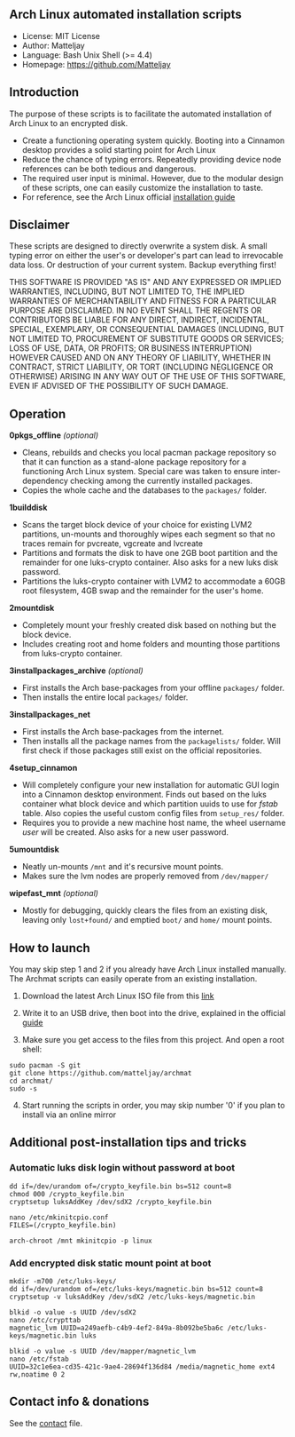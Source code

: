 ## Arch Linux automated installation scripts

- License: MIT License
- Author: Matteljay
- Language: Bash Unix Shell (>= 4.4)
- Homepage: https://github.com/Matteljay


## Introduction

The purpose of these scripts is to facilitate the automated installation of Arch Linux to an encrypted disk.

- Create a functioning operating system quickly. Booting into a Cinnamon desktop provides a solid starting point for Arch Linux
- Reduce the chance of typing errors. Repeatedly providing device node references can be both tedious and dangerous.
- The required user input is minimal. However, due to the modular design of these scripts, one can easily customize the installation to taste.
- For reference, see the Arch Linux official [installation guide](https://wiki.archlinux.org/index.php/Installation_guide)


## Disclaimer

These scripts are designed to directly overwrite a system disk. A small typing error on either the user's or developer's part
can lead to irrevocable data loss. Or destruction of your current system. Backup everything first!

THIS SOFTWARE IS PROVIDED "AS IS" AND ANY EXPRESSED OR IMPLIED WARRANTIES, INCLUDING, BUT NOT LIMITED TO, THE IMPLIED WARRANTIES OF MERCHANTABILITY AND FITNESS FOR A PARTICULAR PURPOSE ARE DISCLAIMED. IN NO EVENT SHALL THE REGENTS OR CONTRIBUTORS BE LIABLE FOR ANY DIRECT, INDIRECT, INCIDENTAL, SPECIAL, EXEMPLARY, OR CONSEQUENTIAL DAMAGES (INCLUDING, BUT NOT LIMITED TO, PROCUREMENT OF SUBSTITUTE GOODS OR SERVICES; LOSS OF USE, DATA, OR PROFITS; OR BUSINESS INTERRUPTION)
HOWEVER CAUSED AND ON ANY THEORY OF LIABILITY, WHETHER IN CONTRACT, STRICT LIABILITY, OR TORT (INCLUDING NEGLIGENCE OR OTHERWISE) ARISING IN ANY WAY OUT OF THE USE OF THIS SOFTWARE, EVEN IF ADVISED OF THE POSSIBILITY OF SUCH DAMAGE.


## Operation

**0pkgs_offline** *(optional)*
- Cleans, rebuilds and checks you local pacman package repository so that it can function as a stand-alone package repository for a functioning Arch Linux system.
Special care was taken to ensure inter-dependency checking among the currently installed packages.
- Copies the whole cache and the databases to the `packages/` folder.

**1builddisk**
- Scans the target block device of your choice for existing LVM2 partitions, un-mounts and thoroughly wipes each segment so that no traces remain for pvcreate, vgcreate and lvcreate
- Partitions and formats the disk to have one 2GB boot partition and the remainder for one luks-crypto container. Also asks for a new luks disk password.
- Partitions the luks-crypto container with LVM2 to accommodate a 60GB root filesystem, 4GB swap and the remainder for the user's home.

**2mountdisk**
- Completely mount your freshly created disk based on nothing but the block device.
- Includes creating root and home folders and mounting those partitions from luks-crypto container.

**3installpackages_archive** *(optional)*
- First installs the Arch base-packages from your offline `packages/` folder.
- Then installs the entire local `packages/` folder.

**3installpackages_net**
- First installs the Arch base-packages from the internet.
- Then installs all the package names from the `packagelists/` folder. Will first check if those packages still exist on the official repositories.

**4setup_cinnamon**
- Will completely configure your new installation for automatic GUI login into a Cinnamon desktop environment.
Finds out based on the luks container what block device and which partition uuids to use for *fstab* table.
Also copies the useful custom config files from `setup_res/` folder.
- Requires you to provide a new machine host name, the wheel username *user* will be created. Also asks for a new user password.

**5umountdisk**
- Neatly un-mounts `/mnt` and it's recursive mount points.
- Makes sure the lvm nodes are properly removed from `/dev/mapper/`

**wipefast_mnt** *(optional)*
- Mostly for debugging, quickly clears the files from an existing disk, leaving only `lost+found/` and emptied `boot/` and `home/` mount points.


## How to launch

You may skip step 1 and 2 if you already have Arch Linux installed manually. The Archmat scripts can easily operate from an existing installation.

1. Download the latest Arch Linux ISO file from this [link](https://www.archlinux.org/download/)

2. Write it to an USB drive, then boot into the drive, explained in the official [guide](https://wiki.archlinux.org/index.php/USB_flash_installation_media)

3. Make sure you get access to the files from this project. And open a root shell:

```shell
sudo pacman -S git
git clone https://github.com/matteljay/archmat
cd archmat/
sudo -s
```

4. Start running the scripts in order, you may skip number '0' if you plan to install via an online mirror


## Additional post-installation tips and tricks

### Automatic luks disk login without password at boot

```shell
dd if=/dev/urandom of=/crypto_keyfile.bin bs=512 count=8
chmod 000 /crypto_keyfile.bin
cryptsetup luksAddKey /dev/sdX2 /crypto_keyfile.bin

nano /etc/mkinitcpio.conf
FILES=(/crypto_keyfile.bin)

arch-chroot /mnt mkinitcpio -p linux
```

### Add encrypted disk static mount point at boot

```shell
mkdir -m700 /etc/luks-keys/
dd if=/dev/urandom of=/etc/luks-keys/magnetic.bin bs=512 count=8
cryptsetup -v luksAddKey /dev/sdX2 /etc/luks-keys/magnetic.bin

blkid -o value -s UUID /dev/sdX2
nano /etc/crypttab
magnetic_lvm UUID=a249aefb-c4b9-4ef2-849a-8b092be5ba6c /etc/luks-keys/magnetic.bin luks

blkid -o value -s UUID /dev/mapper/magnetic_lvm
nano /etc/fstab
UUID=32c1e6ea-cd35-421c-9ae4-28694f136d84 /media/magnetic_home ext4 rw,noatime 0 2
```

## Contact info & donations

See the [contact](https://github.com/Matteljay/archmat/blob/master/CONTACT.md) file.



